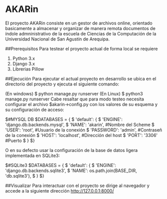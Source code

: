 # AKARin
El proyecto AKARin consiste en un gestor de archivos online, orientado 
basicamente a almacenar y organizar de manera remota documentos de
índole admninistrativo de la escuela de Ciencias de la Computación
de la Universidad Nacional de San Agustín de Arequipa.

##Prerequisitos
Para testear el proyecto actual de forma local se requiere
1. Python 3.x
2. Django 3.x
2. Librerias Pillow

##Ejecución
Para ejecutar el actual proyecto en desarrollo se ubica en el directorio
del proyecto y ejecuta el siguiente comando:

(En windows)
	$ python manage.py runserver
(En Linux)
	$ python3 manage.py runserver
Cabe resaltar que para modo testeo necesita configurar el archivo $akarin->config.py
con los valores de su esquema y su configuración de acceso:

$#MYSQL DB
$DATABASES = {
$    'default': {
$        'ENGINE': 'django.db.backends.mysql',
$        'NAME': 'akarin',		#Nombre del Scheme
$        'USER': 'root',		#Usuario de la conexión
$        'PASSWORD': 'admin',	#Contraseñ de la conexión
$        'HOST': 'localhost',	#Dirección del host
$        'PORT': '3306'			#Puerto
$    }
$}

O en su defecto usar la configuración de la base de datos ligera implementada en
SQLite3:

$#SQLite3
$DATABASES = {
$    'default': {
$        'ENGINE': 'django.db.backends.sqlite3',
$        'NAME': os.path.join(BASE_DIR, 'db.sqlite3'),
$    }
$}


##Visualizar
Para interactuar con el proyecto se dirige al navegador y accede a la siguiente 
dirección
	http://127.0.0.1:8000/